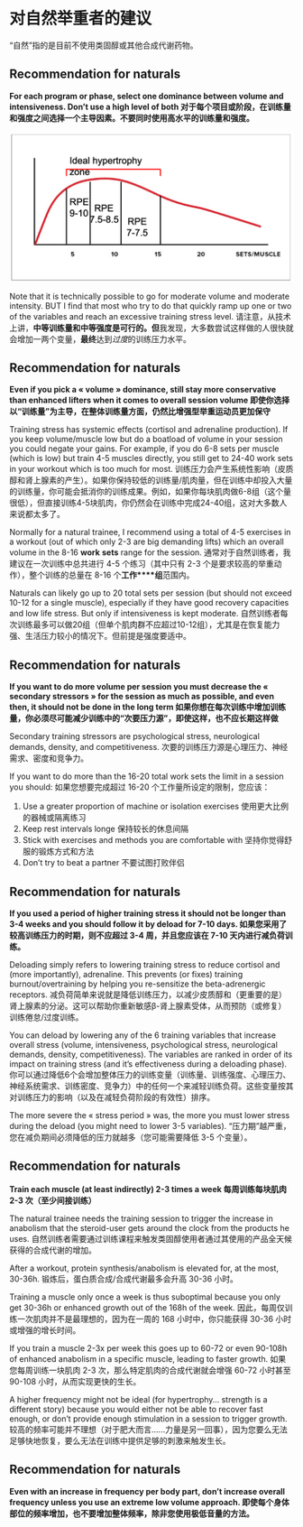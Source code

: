 # 对自然举重者的建议

“自然”指的是目前不使用类固醇或其他合成代谢药物。

## Recommendation for naturals  

 **For each program or phase, select one dominance between volume and intensiveness. Don’t use a high level of both 对于每个项目或阶段，在训练量和强度之间选择一个主导因素。不要同时使用高水平的训练量和强度。**

![img](../images/Sans-titre.png)

Note that it is technically possible to go for moderate volume and moderate intensity. BUT I find that most who try to do that quickly ramp up one or two of the variables and reach an excessive training stress level.
请注意，从技术上讲，**中等训练量和中等强度是可行的。但**我发现，大多数尝试这样做的人很快就会增加一两个变量，**最终**达到*过度*的训练压力水平。

## Recommendation for naturals  

 **Even if you pick a « volume » dominance, still stay more conservative than enhanced lifters when it comes to overall session volume 即使你选择以“训练量”为主导，在整体训练量方面，仍然比增强型举重运动员更加保守**

Training stress has systemic effects (cortisol and adrenaline production). If you keep volume/muscle low but do a boatload of volume in your session you could negate your gains. For example, if you do 6-8 sets per muscle (which is low) but train 4-5 muscles directly, you still get to 24-40 work sets in your workout which is too much for most.
训练压力会产生系统性影响（皮质醇和肾上腺素的产生）。如果你保持较低的训练量/肌肉量，但在训练中却投入大量的训练量，你可能会抵消你的训练成果。例如，如果你每块肌肉做6-8组（这个量很低），但直接训练4-5块肌肉，你仍然会在训练中完成24-40组，这对大多数人来说都太多了。

Normally for a natural trainee, I recommend using a total of 4-5 exercises in a workout (out of which only 2-3 are big demanding lifts) which an overall volume in the 8-16 **work** **sets** range for the session.
通常对于自然训练者，我建议在一次训练中总共进行 4-5 个练习（其中只有 2-3 个是要求较高的举重动作），整个训练的总量在 8-16 个**工作****组**范围内。

Naturals can likely go up to 20 total sets per session (but should not exceed 10-12 for a single muscle), especially if they have good recovery capacities and low life stress. But only if intensiveness is kept moderate.
自然训练者每次训练最多可以做20组（但单个肌肉群不应超过10-12组），尤其是在恢复能力强、生活压力较小的情况下。但前提是强度要适中。

## Recommendation for naturals  

  **If you want to do more volume per session you must decrease the « secondary stressors » for the session as much as possible, and even then, it should not be done in the long term 如果你想在每次训练中增加训练量，你必须尽可能减少训练中的“次要压力源”，即使这样，也不应长期这样做**

Secondary training stressors are psychological stress, neurological demands, density, and competitiveness.
次要的训练压力源是心理压力、神经需求、密度和竞争力。

If you want to do more than the 16-20 total work sets the limit in a session you should:
如果您想要完成超过 16-20 个工作量所设定的限制，您应该：

1. Use a greater proportion of machine or isolation exercises
    使用更大比例的器械或隔离练习
2. Keep rest intervals longe
    保持较长的休息间隔
3. Stick with exercises and methods you are comfortable with
    坚持你觉得舒服的锻炼方式和方法
4. Don’t try to beat a partner
    不要试图打败伴侣

## Recommendation for naturals  

  **If you used a period of higher training stress it should not be longer than 3-4 weeks and you should follow it by deload for 7-10 days. 如果您采用了较高训练压力的时期，则不应超过 3-4 周，并且您应该在 7-10 天内进行减负荷训练。**

Deloading simply refers to lowering training stress to reduce cortisol and (more importantly), adrenaline. This prevents (or fixes) training burnout/overtraining by helping you re-sensitize the beta-adrenergic receptors.
减负荷简单来说就是降低训练压力，以减少皮质醇和（更重要的是）肾上腺素的分泌。这可以帮助你重新敏感β-肾上腺素受体，从而预防（或修复）训练倦怠/过度训练。

You can deload by lowering any of the 6 training variables that increase overall stress (volume, intensiveness, psychological stress, neurological demands, density, competitiveness). The variables are ranked in order of its impact on training stress (and it’s effectiveness during a deloading phase).
你可以通过降低6个会增加整体压力的训练变量（训练量、训练强度、心理压力、神经系统需求、训练密度、竞争力）中的任何一个来减轻训练负荷。这些变量按其对训练压力的影响（以及在减轻负荷阶段的有效性）排序。

The more severe the « stress period » was, the more you must lower stress during the deload (you might need to lower 3-5 variables).
“压力期”越严重，您在减负期间必须降低的压力就越多（您可能需要降低 3-5 个变量）。

## Recommendation for naturals  

  **Train each muscle (at least indirectly) 2-3 times a week 每周训练每块肌肉 2-3 次（至少间接训练）**

The natural trainee needs the training session to trigger the increase in anabolism that the steroid-user gets around the clock from the products he uses.
自然训练者需要通过训练课程来触发类固醇使用者通过其使用的产品全天候获得的合成代谢的增加。

After a workout, protein synthesis/anabolism is elevated for, at the most, 30-36h.
锻炼后，蛋白质合成/合成代谢最多会升高 30-36 小时。

Training a muscle only once a week is thus suboptimal because you only get 30-36h or enhanced growth out of the 168h of the week.
因此，每周仅训练一次肌肉并不是最理想的，因为在一周的 168 小时中，你只能获得 30-36 小时或增强的增长时间。

If you train a muscle 2-3x per week this goes up to 60-72 or even 90-108h of enhanced anabolism in a specific muscle, leading to faster growth.
如果您每周训练一块肌肉 2-3 次，那么特定肌肉的合成代谢就会增强 60-72 小时甚至 90-108 小时，从而实现更快的生长。

A higher frequency might not be ideal (for hypertrophy… strength is a different story) because you would either not be able to recover fast enough, or don’t provide enough stimulation in a session to trigger growth.
较高的频率可能并不理想（对于肥大而言......力量是另一回事），因为您要么无法足够快地恢复，要么无法在训练中提供足够的刺激来触发生长。

## Recommendation for naturals 

  **Even with an increase in frequency per body part, don’t increase overall frequency unless you use an extreme low volume approach. 即使每个身体部位的频率增加，也不要增加整体频率，除非您使用极低音量的方法。**